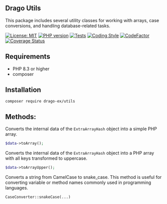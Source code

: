 ## Drago Utils
This package includes several utility classes for working with arrays, case
conversions, and handling database-related tasks.

[![License: MIT](https://img.shields.io/badge/License-MIT-yellow.svg)](https://raw.githubusercontent.com/drago-ex/utils/master/license.md)
[![PHP version](https://badge.fury.io/ph/drago-ex%2Futils.svg)](https://badge.fury.io/ph/drago-ex%2Fdatabase)
[![Tests](https://github.com/drago-ex/utils/actions/workflows/tests.yml/badge.svg)](https://github.com/drago-ex/utils/actions/workflows/tests.yml)
[![Coding Style](https://github.com/drago-ex/utils/actions/workflows/coding-style.yml/badge.svg)](https://github.com/drago-ex/utils/actions/workflows/coding-style.yml)
[![CodeFactor](https://www.codefactor.io/repository/github/drago-ex/utils/badge)](https://www.codefactor.io/repository/github/drago-ex/utils)
[![Coverage Status](https://coveralls.io/repos/github/drago-ex/utils/badge.svg?branch=master)](https://coveralls.io/github/drago-ex/utils?branch=master)

## Requirements
- PHP 8.3 or higher
- composer

## Installation
```
composer require drago-ex/utils
```

## Methods:

Converts the internal data of the `ExtraArrayHash` object into a simple PHP array.
```php
$data->toArray();
```

Converts the internal data of the `ExtraArrayHash` object into a PHP array with all keys transformed to uppercase.
```php
$data->toArrayUpper();
```

Converts a string from CamelCase to snake_case. This method is useful for converting variable or method names commonly used in programming languages.
```php
CaseConverter::snakeCase(...)
```

